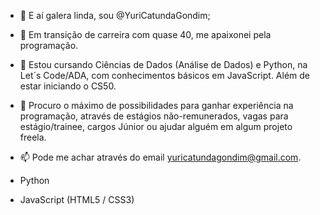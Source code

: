 - 👋 E aí galera linda, sou @YuriCatundaGondim;
- 👀 Em transição de carreira com quase 40, me apaixonei pela programação.
- 🌱 Estou cursando Ciências de Dados (Análise de Dados) e Python, na Let´s Code/ADA, com conhecimentos básicos em JavaScript. Além de estar iniciando o CS50.
- 💞️ Procuro o máximo de possibilidades para ganhar experiência na programação, através de estágios não-remunerados,
      vagas para estágio/trainee, cargos Júnior ou ajudar alguém em algum projeto freela. 
- 📫 Pode me achar através do email yuricatundagondim@gmail.com.

- Python
- JavaScript (HTML5 / CSS3)

<!---
YuriCatundaGondim/YuriCatundaGondim is a ✨ special ✨ repository because its `README.md` (this file) appears on your GitHub profile.
You can click the Preview link to take a look at your changes.
--->
